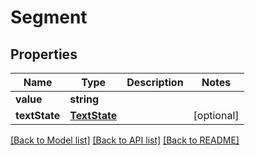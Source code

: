 # Segment


## Properties
Name | Type | Description | Notes
------------ | ------------- | ------------- | -------------
**value** | **string** |  | 
**textState** | [**TextState**](TextState.md) |  | [optional]
[[Back to Model list]](../README.md#documentation-for-models) [[Back to API list]](../README.md#documentation-for-api-endpoints) [[Back to README]](../README.md)

